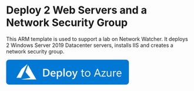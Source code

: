 # Deploy 2 Web Servers and a Network Security Group

This ARM template is used to support a lab on Network Watcher. It deploys 2 Windows Server 2019 Datacenter servers, installs IIS and creates a network security group.

[![Deploy To Azure](https://raw.githubusercontent.com/Azure/azure-quickstart-templates/master/1-CONTRIBUTION-GUIDE/images/deploytoazure.svg?sanitize=true)](https://portal.azure.com/#create/Microsoft.Template/uri/https%3A%2F%2Fraw.githubusercontent.com%2FLODSContent%2FChallengeLabs_ArmResources%2Fmaster%2FARMTemplates%2FNI010%2Fazuredeploy.json)
